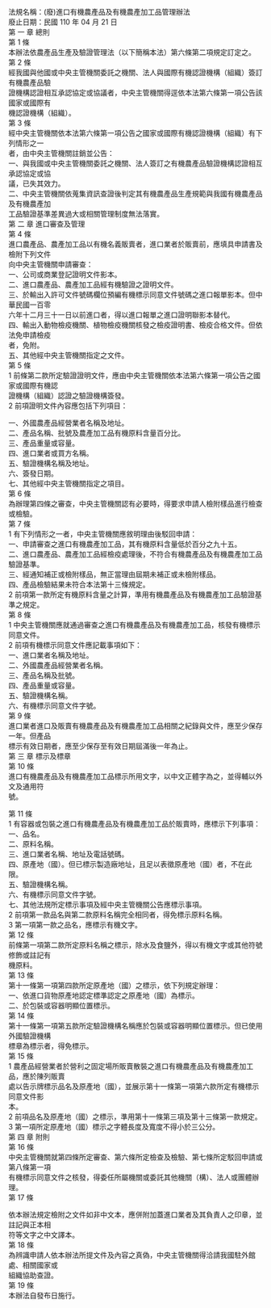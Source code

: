 法規名稱：(廢)進口有機農產品及有機農產加工品管理辦法  
廢止日期：民國 110 年 04 月 21 日  
第 一 章 總則  
第 1 條  
本辦法依農產品生產及驗證管理法（以下簡稱本法）第六條第二項規定訂定之。  
第 2 條  
經我國與他國或中央主管機關委託之機關、法人與國際有機認證機構（組織）簽訂有機農產品驗  
證機構認證相互承認協定或協議者，中央主管機關得逕依本法第六條第一項公告該國家或國際有  
機認證機構（組織）。  
第 3 條  
經中央主管機關依本法第六條第一項公告之國家或國際有機認證機構（組織）有下列情形之一  
者，由中央主管機關註銷並公告：  
一、與我國或中央主管機關委託之機關、法人簽訂之有機農產品驗證機構認證相互承認協定或協  
議，已失其效力。  
二、中央主管機關依蒐集資訊查證後判定其有機農產品生產規範與我國有機農產品及有機農產加  
工品驗證基準差異過大或相關管理制度無法落實。  
第 二 章 進口審查及管理  
第 4 條  
進口農產品、農產加工品以有機名義販賣者，進口業者於販賣前，應填具申請書及檢附下列文件  
向中央主管機關申請審查：  
一、公司或商業登記證明文件影本。  
二、進口農產品、農產加工品經有機驗證之證明文件。  
三、於輸出入許可文件號碼欄位預編有機標示同意文件號碼之進口報單影本。但中華民國一百零  
六年十二月三十一日以前進口者，得以進口報單之進口證明聯影本替代。  
四、輸出入動物檢疫機關、植物檢疫機關核發之檢疫證明書、檢疫合格文件。但依法免申請檢疫  
者，免附。  
五、其他經中央主管機關指定之文件。  
第 5 條  
1 前條第二款所定驗證證明文件，應由中央主管機關依本法第六條第一項公告之國家或國際有機認  
證機構（組織）認證之驗證機構簽發。  
2 前項證明文件內容應包括下列項目：  


一、外國農產品經營業者名稱及地址。  
二、產品名稱、批號及農產加工品有機原料含量百分比。  
三、產品重量或容量。  
四、進口業者或買方名稱。  
五、驗證機構名稱及地址。  
六、簽發日期。  
七、其他經中央主管機關指定之項目。  
第 6 條  
為辦理第四條之審查，中央主管機關認有必要時，得要求申請人檢附樣品進行檢查或檢驗。  
第 7 條  
1 有下列情形之一者，中央主管機關應敘明理由後駁回申請：  
一、申請審查之進口有機農產加工品，其有機原料含量低於百分之九十五。  
二、進口農產品、農產加工品經檢疫處理後，不符合有機農產品及有機農產加工品驗證基準。  
三、經通知補正或檢附樣品，無正當理由屆期未補正或未檢附樣品。  
四、產品檢驗結果未符合本法第十三條規定。  
2 前項第一款所定有機原料含量之計算，準用有機農產品及有機農產加工品驗證基準之規定。  
第 8 條  
1 中央主管機關應就通過審查之進口有機農產品及有機農產加工品，核發有機標示同意文件。  
2 前項有機標示同意文件應記載事項如下：  
一、進口業者名稱及地址。  
二、外國農產品經營業者名稱。  
三、產品名稱及批號。  
四、產品重量或容量。  
五、驗證機構名稱。  
六、有機標示同意文件字號。  
第 9 條  
進口業者進口及販賣有機農產品及有機農產加工品相關之紀錄與文件，應至少保存一年。但產品  
標示有效日期者，應至少保存至有效日期屆滿後一年為止。  
第 三 章 標示及標章  
第 10 條  
進口有機農產品及有機農產加工品標示所用文字，以中文正體字為之，並得輔以外文及通用符  
號。  


第 11 條  
1 有容器或包裝之進口有機農產品及有機農產加工品於販賣時，應標示下列事項：  
一、品名。  
二、原料名稱。  
三、進口業者名稱、地址及電話號碼。  
四、原產地（國）。但已標示製造廠地址，且足以表徵原產地（國）者，不在此限。  
五、驗證機構名稱。  
六、有機標示同意文件字號。  
七、其他法規所定標示事項及經中央主管機關公告應標示事項。  
2 前項第一款品名與第二款原料名稱完全相同者，得免標示原料名稱。  
3 第一項第一款之品名，應標示有機文字。  
第 12 條  
前條第一項第二款所定原料名稱之標示，除水及食鹽外，得以有機文字或其他符號修飾或註記有  
機原料。  
第 13 條  
第十一條第一項第四款所定原產地（國）之標示，依下列規定辦理：  
一、依進口貨物原產地認定標準認定之原產地（國）為標示。  
二、於包裝或容器明顯位置標示。  
第 14 條  
第十一條第一項第五款所定驗證機構名稱應於包裝或容器明顯位置標示。但已使用外國驗證機構  
標章為標示者，得免標示。  
第 15 條  
1 農產品經營業者於營利之固定場所販賣散裝之進口有機農產品及有機農產加工品，應於陳列販賣  
處以告示牌標示品名及原產地（國），並展示第十一條第一項第六款所定有機標示同意文件影  
本。  
2 前項品名及原產地（國）之標示，準用第十一條第三項及第十三條第一款規定。  
3 第一項所定原產地（國）標示之字體長度及寬度不得小於三公分。  
第 四 章 附則  
第 16 條  
中央主管機關就第四條所定審查、第六條所定檢查及檢驗、第七條所定駁回申請或第八條第一項  
有機標示同意文件之核發，得委任所屬機關或委託其他機關（構）、法人或團體辦理。  
第 17 條  


依本辦法規定檢附之文件如非中文本，應併附加蓋進口業者及其負責人之印章，並註記與正本相  
符等文字之中文譯本。  
第 18 條  
為辨識申請人依本辦法所提文件及內容之真偽，中央主管機關得洽請我國駐外館處、相關國家或  
組織協助查證。  
第 19 條  
本辦法自發布日施行。  


